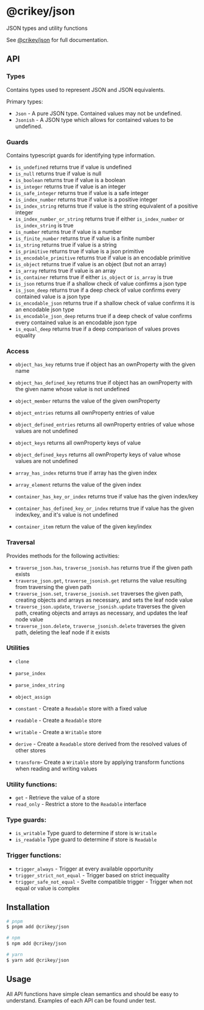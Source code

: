 # @crikey/json

JSON types and utility functions

See [@crikey/json](https://whenderson.github.io/json-mono/modules/_crikey_json.html) for full documentation.

## API

### Types
Contains types used to represent JSON and JSON equivalents.

Primary types:
* `Json` - A pure JSON type. Contained values may not be undefined.
* `Jsonish` - A JSON type which allows for contained values to be undefined.

### Guards
Contains typescript guards for identifying type information.

* `is_undefined` returns true if value is undefined
* `is_null` returns true if value is null
* `is_boolean` returns true if value is a boolean 
* `is_integer` returns true if value is an integer
* `is_safe_integer` returns true if value is a safe integer
* `is_index_number` returns true if value is a positive integer
* `is_index_string` returns true if value is the string equivalent of a positive integer 
* `is_index_number_or_string` returns true if either `is_index_number` or `is_index_string` is true
* `is_number` returns true if value is a number
* `is_finite_number` returns true if value is a finite number
* `is_string` returns true if value is a string
* `is_primitive` returns true if value is a json primitive
* `is_encodable_primitive` returns true if value is an encodable primitive
* `is_object` returns true if value is an object (but not an array)
* `is_array` returns true if value is an array
* `is_container` returns true if either `is_object` or `is_array` is true
* `is_json` returns true if a shallow check of value confirms a json type 
* `is_json_deep` returns true if a deep check of value confirms every contained value is a json type
* `is_encodable_json` returns true if a shallow check of value confirms it is an encodable json type
* `is_encodable_json_deep` returns true if a deep check of value confirms every contained value is an encodable json type
* `is_equal_deep` returns true if a deep comparison of values proves equality

### Access

* `object_has_key` returns true if object has an ownProperty with the given name
* `object_has_defined_key` returns true if object has an ownProperty with the given name whose value is not undefined 
* `object_member` returns the value of the given ownProperty
* `object_entries` returns all ownProperty entries of value
* `object_defined_entries` returns all ownProperty entries of value whose values are not undefined 
* `object_keys` returns all ownProperty keys of value
* `object_defined_keys` returns all ownProperty keys of value whose values are not undefined

* `array_has_index` returns true if array has the given index 
* `array_element` returns the value of the given index

* `container_has_key_or_index` returns true if value has the given index/key
* `container_has_defined_key_or_index` returns true if value has the given index/key, and it's value is not undefined
* `container_item` return the value of the given key/index

### Traversal

Provides methods for the following activities:
* `traverse_json.has`, `traverse_jsonish.has` returns true if the given path exists
* `traverse_json.get`, `traverse_jsonish.get` returns the value resulting from traversing the given path
* `traverse_json.set`, `traverse_jsonish.set` traverses the given path, creating objects and arrays as necessary, and sets the leaf node value
* `traverse_json.update`, `traverse_jsonish.update` traverses the given path, creating objects and arrays as necessary, and updates the leaf node value
* `traverse_json.delete`, `traverse_jsonish.delete` traverses the given path, deleting the leaf node if it exists

### Utilities

* `clone`

* `parse_index`
* `parse_index_string`

* `object_assign`

* `constant` - Create a `Readable` store with a fixed value
* `readable` - Create a `Readable` store
* `writable` - Create a `Writable` store
* `derive`   - Create a `Readable` store derived from the resolved values of other stores
* `transform`- Create a `Writable` store by applying transform functions when reading and writing values

### Utility functions:
* `get` - Retrieve the value of a store
* `read_only` - Restrict a store to the `Readable` interface

### Type guards:
* `is_writable` Type guard to determine if store is `Writable`
* `is_readable` Type guard to determine if store is `Readable`

### Trigger functions:
* `trigger_always` - Trigger at every available opportunity
* `trigger_strict_not_equal` - Trigger based on strict inequality
* `trigger_safe_not_equal` - Svelte compatible trigger - Trigger when not equal or value is complex

## Installation

```bash
# pnpm
$ pnpm add @crikey/json

# npm
$ npm add @crikey/json

# yarn
$ yarn add @crikey/json
```

## Usage

All API functions have simple clean semantics and should be easy to understand.
Examples of each API can be found under test.
